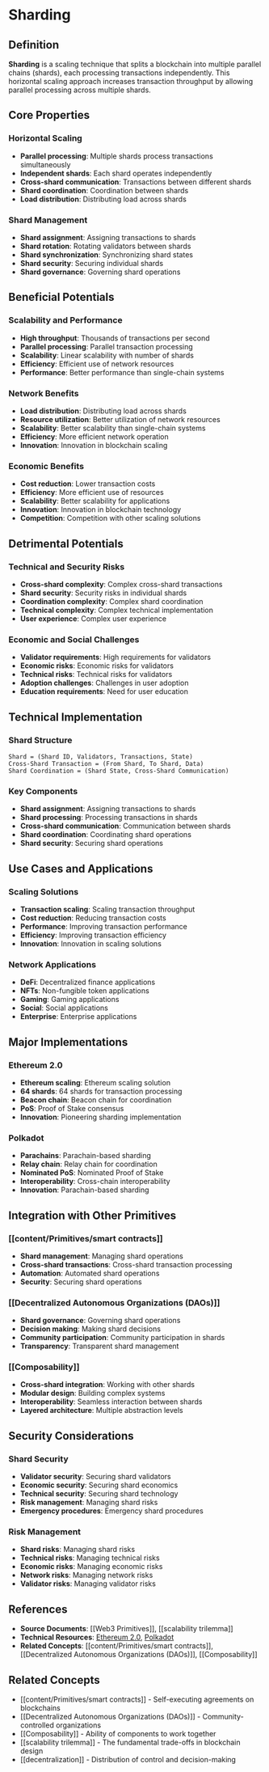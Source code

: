 # Sharding

## Definition

**Sharding** is a scaling technique that splits a blockchain into multiple parallel chains (shards), each processing transactions independently. This horizontal scaling approach increases transaction throughput by allowing parallel processing across multiple shards.

## Core Properties

### Horizontal Scaling
- **Parallel processing**: Multiple shards process transactions simultaneously
- **Independent shards**: Each shard operates independently
- **Cross-shard communication**: Transactions between different shards
- **Shard coordination**: Coordination between shards
- **Load distribution**: Distributing load across shards

### Shard Management
- **Shard assignment**: Assigning transactions to shards
- **Shard rotation**: Rotating validators between shards
- **Shard synchronization**: Synchronizing shard states
- **Shard security**: Securing individual shards
- **Shard governance**: Governing shard operations

## Beneficial Potentials

### Scalability and Performance
- **High throughput**: Thousands of transactions per second
- **Parallel processing**: Parallel transaction processing
- **Scalability**: Linear scalability with number of shards
- **Efficiency**: Efficient use of network resources
- **Performance**: Better performance than single-chain systems

### Network Benefits
- **Load distribution**: Distributing load across shards
- **Resource utilization**: Better utilization of network resources
- **Scalability**: Better scalability than single-chain systems
- **Efficiency**: More efficient network operation
- **Innovation**: Innovation in blockchain scaling

### Economic Benefits
- **Cost reduction**: Lower transaction costs
- **Efficiency**: More efficient use of resources
- **Scalability**: Better scalability for applications
- **Innovation**: Innovation in blockchain technology
- **Competition**: Competition with other scaling solutions

## Detrimental Potentials

### Technical and Security Risks
- **Cross-shard complexity**: Complex cross-shard transactions
- **Shard security**: Security risks in individual shards
- **Coordination complexity**: Complex shard coordination
- **Technical complexity**: Complex technical implementation
- **User experience**: Complex user experience

### Economic and Social Challenges
- **Validator requirements**: High requirements for validators
- **Economic risks**: Economic risks for validators
- **Technical risks**: Technical risks for validators
- **Adoption challenges**: Challenges in user adoption
- **Education requirements**: Need for user education

## Technical Implementation

### Shard Structure
```
Shard = (Shard ID, Validators, Transactions, State)
Cross-Shard Transaction = (From Shard, To Shard, Data)
Shard Coordination = (Shard State, Cross-Shard Communication)
```

### Key Components
- **Shard assignment**: Assigning transactions to shards
- **Shard processing**: Processing transactions in shards
- **Cross-shard communication**: Communication between shards
- **Shard coordination**: Coordinating shard operations
- **Shard security**: Securing shard operations

## Use Cases and Applications

### Scaling Solutions
- **Transaction scaling**: Scaling transaction throughput
- **Cost reduction**: Reducing transaction costs
- **Performance**: Improving transaction performance
- **Efficiency**: Improving transaction efficiency
- **Innovation**: Innovation in scaling solutions

### Network Applications
- **DeFi**: Decentralized finance applications
- **NFTs**: Non-fungible token applications
- **Gaming**: Gaming applications
- **Social**: Social applications
- **Enterprise**: Enterprise applications

## Major Implementations

### Ethereum 2.0
- **Ethereum scaling**: Ethereum scaling solution
- **64 shards**: 64 shards for transaction processing
- **Beacon chain**: Beacon chain for coordination
- **PoS**: Proof of Stake consensus
- **Innovation**: Pioneering sharding implementation

### Polkadot
- **Parachains**: Parachain-based sharding
- **Relay chain**: Relay chain for coordination
- **Nominated PoS**: Nominated Proof of Stake
- **Interoperability**: Cross-chain interoperability
- **Innovation**: Parachain-based sharding

## Integration with Other Primitives

### [[content/Primitives/smart contracts]]
- **Shard management**: Managing shard operations
- **Cross-shard transactions**: Cross-shard transaction processing
- **Automation**: Automated shard operations
- **Security**: Securing shard operations

### [[Decentralized Autonomous Organizations (DAOs)]]
- **Shard governance**: Governing shard operations
- **Decision making**: Making shard decisions
- **Community participation**: Community participation in shards
- **Transparency**: Transparent shard management

### [[Composability]]
- **Cross-shard integration**: Working with other shards
- **Modular design**: Building complex systems
- **Interoperability**: Seamless interaction between shards
- **Layered architecture**: Multiple abstraction levels

## Security Considerations

### Shard Security
- **Validator security**: Securing shard validators
- **Economic security**: Securing shard economics
- **Technical security**: Securing shard technology
- **Risk management**: Managing shard risks
- **Emergency procedures**: Emergency shard procedures

### Risk Management
- **Shard risks**: Managing shard risks
- **Technical risks**: Managing technical risks
- **Economic risks**: Managing economic risks
- **Network risks**: Managing network risks
- **Validator risks**: Managing validator risks

## References

- **Source Documents**: [[Web3 Primitives]], [[scalability trilemma]]
- **Technical Resources**: [Ethereum 2.0](https://ethereum.org/en/upgrades/), [Polkadot](https://polkadot.network/)
- **Related Concepts**: [[content/Primitives/smart contracts]], [[Decentralized Autonomous Organizations (DAOs)]], [[Composability]]

## Related Concepts

- [[content/Primitives/smart contracts]] - Self-executing agreements on blockchains
- [[Decentralized Autonomous Organizations (DAOs)]] - Community-controlled organizations
- [[Composability]] - Ability of components to work together
- [[scalability trilemma]] - The fundamental trade-offs in blockchain design
- [[decentralization]] - Distribution of control and decision-making
